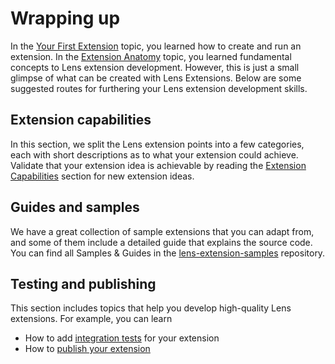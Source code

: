 # Wrapping up

In the [Your First Extension](your-first-extension.md) topic, you learned how to create and run an extension. In the [Extension Anatomy](anatomy.md) topic, you learned fundamental concepts to Lens extension development. However, this is just a small glimpse of what can be created with Lens Extensions. Below are some suggested routes for furthering your Lens extension development skills.

## Extension capabilities

In this section, we split the Lens extension points into a few categories, each with short descriptions as to what your extension could achieve. Validate that your extension idea is achievable by reading the [Extension Capabilities](../capabilities/overview.md) section for new extension ideas.

## Guides and samples

We have a great collection of sample extensions that you can adapt from, and some of them include a detailed guide that explains the source code. You can find all Samples & Guides in the [lens-extension-samples](https://github.com/lensapp/lens-extension-samples) repository.

## Testing and publishing

This section includes topics that help you develop high-quality Lens extensions. For example, you can learn

* How to add [integration tests](../testing-and-publishing/testing.md) for your extension
* How to [publish your extension](../testing-and-publishing/publishing.md)
